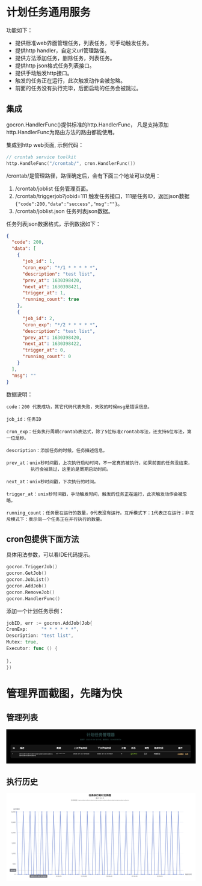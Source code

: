 # 计划任务通用服务

功能如下：

- 提供标准web界面管理任务，列表任务，可手动触发任务。
- 提供http handler，自定义url管理路径。
- 提供方法添加任务，删除任务，列表任务。
- 提供http json格式任务列表接口。
- 提供手动触发http接口。
- 触发的任务正在运行，此次触发动作会被忽略。
- 前面的任务没有执行完毕，后面启动的任务会被跳过。

## 集成

gocron.HandlerFunc()提供标准的http.HandlerFunc， 凡是支持添加http.HandlerFunc为路由方法的路由都能使用。

集成到http web页面, 示例代码：

```go
// crontab service toolkit
http.HandleFunc("/crontab/", cron.HandlerFunc())
```

/crontab/是管理路径，路径确定后，会有下面三个地址可以使用：

1. /crontab/joblist 任务管理页面。
2. /crontab/triggerjob?jobid=111 触发任务接口，111是任务ID，返回json数据`{"code":200,"data":"success","msg":""}`。
3. /crontab/joblist.json 任务列表json数据。

任务列表json数据格式，示例数据如下：

```json
{
  "code": 200,
  "data": [
    {
      "job_id": 1,
      "cron_exp": "*/1 * * * * *",
      "description": "test list",
      "prev_at": 1630398420,
      "next_at": 1630398421,
      "trigger_at": 1,
      "running_count": true
    },
    {
      "job_id": 2,
      "cron_exp": "*/2 * * * * *",
      "description": "test list",
      "prev_at": 1630398420,
      "next_at": 1630398422,
      "trigger_at": 0,
      "running_count": 0
    }
  ],
  "msg": ""
}
```

数据说明：

```text
code：200 代表成功，其它代码代表失败，失败的时候msg是错误信息。 

job_id：任务ID

cron_exp：任务执行周期crontab表达式，除了5位标准crontab写法，还支持6位写法，第一位是秒。

description：添加任务的时候，任务描述信息。

prev_at：unix秒时间戳，上次执行启动时间，不一定真的被执行，如果前面的任务没结束，
         执行会被跳过，这里的是周期启动时间。

next_at：unix秒时间戳，下次执行的时间。

trigger_at：unix秒时间戳，手动触发时间，触发的任务正在运行，此次触发动作会被忽略。

running_count：任务是在运行的数量，0代表没有运行。互斥模式下：1代表正在运行；非互斥模式下：表示同一个任务正在并行执行的数量。
```

## cron包提供下面方法

具体用法参数，可以看IDE代码提示。

```go
gocron.TriggerJob()
gocron.GetJob()
gocron.JobList()
gocron.AddJob()
gocron.RemoveJob()
gocron.HandlerFunc()
```

添加一个计划任务示例：

```go
jobID, err := gocron.AddJob(Job{
CronExp:     "* * * * * *",
Description: "test list",
Mutex: true,
Executor: func () {

},
})
```

# 管理界面截图，先睹为快

## 管理列表
![](docs/images/demo.png)

## 执行历史
![](docs/images/demo1.png)